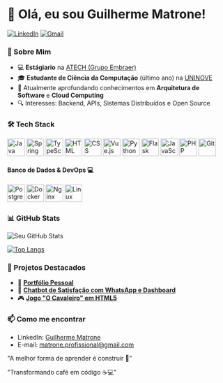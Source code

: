 # 👋 Olá, eu sou Guilherme Matrone!

[![LinkedIn](https://img.shields.io/badge/LinkedIn-0077B5?style=for-the-badge&logo=linkedin&logoColor=white)](https://www.linkedin.com/in/guilherme-guimarães-matrone)
[![Gmail](https://img.shields.io/badge/Gmail-D14836?style=for-the-badge&logo=gmail&logoColor=white)](mailto:matrone.profissional@gmail.com)

### 🚀 Sobre Mim
- 💻 **Estágiario** na [ATECH (Grupo Embraer)](https://www.atech.com.br/)
- 🎓 **Estudante de Ciência da Computação** (último ano) na [UNINOVE](https://www.uninove.br/)
- 🌱 Atualmente aprofundando conhecimentos em **Arquitetura de Software** e **Cloud Computing**
- 🔍 Interesses: Backend, APIs, Sistemas Distribuídos e Open Source

### 🛠️ Tech Stack

<p align="left">
  <!-- Java -->
  <img src="https://cdn.jsdelivr.net/gh/devicons/devicon/icons/java/java-original.svg" width="40" alt="Java" />
  <!-- Spring Boot -->
  <img src="https://cdn.jsdelivr.net/gh/devicons/devicon/icons/spring/spring-original.svg" width="40" alt="Spring Boot" />
  <!-- TypeScript -->
  <img src="https://cdn.jsdelivr.net/gh/devicons/devicon/icons/typescript/typescript-original.svg" width="40" alt="TypeScript" />
  <!-- HTML -->
  <img src="https://cdn.jsdelivr.net/gh/devicons/devicon/icons/html5/html5-original.svg" width="40" alt="HTML" />
  <!-- CSS -->
  <img src="https://cdn.jsdelivr.net/gh/devicons/devicon/icons/css3/css3-original.svg" width="40" alt="CSS" />
  <!-- Vue.js -->
  <img src="https://cdn.jsdelivr.net/gh/devicons/devicon/icons/vuejs/vuejs-original.svg" width="40" alt="Vue.js" />
  <!-- Python -->
  <img src="https://cdn.jsdelivr.net/gh/devicons/devicon/icons/python/python-original.svg" width="40" alt="Python" />
  <!-- Flask -->
  <img src="https://cdn.jsdelivr.net/gh/devicons/devicon/icons/flask/flask-original.svg" width="40" alt="Flask" />
  <!-- JavaScript -->
  <img src="https://cdn.jsdelivr.net/gh/devicons/devicon/icons/javascript/javascript-original.svg" width="40" alt="JavaScript" />
  <!-- PHP -->
  <img src="https://cdn.jsdelivr.net/gh/devicons/devicon/icons/php/php-original.svg" width="40" alt="PHP" />
  <!-- Git -->
  <img src="https://cdn.jsdelivr.net/gh/devicons/devicon/icons/git/git-original.svg" width="40" alt="Git" />

#### Banco de Dados & DevOps 💻
<p align="left">
<img src="https://cdn.jsdelivr.net/gh/devicons/devicon/icons/postgresql/postgresql-original.svg" width="40" alt="PostgreSQL" />
<img src="https://cdn.jsdelivr.net/gh/devicons/devicon/icons/docker/docker-original.svg" width="40" alt="Docker" />
<img src="https://cdn.jsdelivr.net/gh/devicons/devicon/icons/nginx/nginx-original.svg" width="40" alt="Nginx" />
<img src="https://cdn.jsdelivr.net/gh/devicons/devicon/icons/linux/linux-original.svg" width="40" alt="Linux" />

### 📊 GitHub Stats
![Seu GitHub Stats](https://github-readme-stats.vercel.app/api?username=guimatrone0&show_icons=true&theme=dracula&hide_border=true)

[![Top Langs](https://github-readme-stats.vercel.app/api/top-langs/?username=guimatrone0&layout=compact&theme=dracula&hide_border=true)](https://github.com/guimatrone0)

### 📌 Projetos Destacados
- 🎯 [**Portfólio Pessoal**](https://github.com/guimatrone0/guimatrone0.github.io)
- 🤖 [**Chatbot de Satisfação com WhatsApp e Dashboard**](https://github.com/Guimatrone/Projeto-em-DEV)
- 🎮 [**Jogo "O Cavaleiro" em HTML5**](https://gabriel634.itch.io/o-cavaleiro)


### 📫 Como me encontrar
- LinkedIn: [Guilherme Matrone](https://www.linkedin.com/in/guilherme-guimarães-matrone)
- E-mail: matrone.profissional@gmail.com

"A melhor forma de aprender é construir 🚀”

"Transformando café em código ☕💻"
